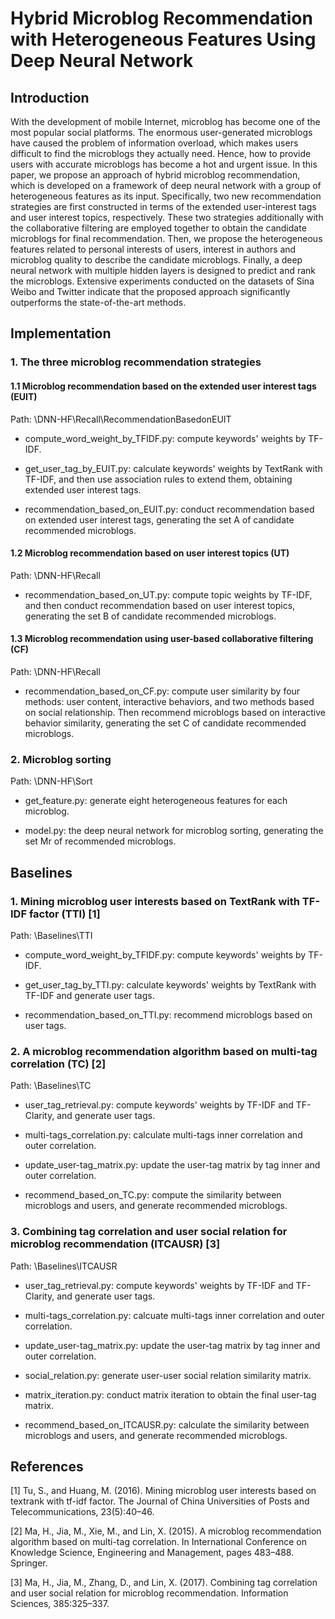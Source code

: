 # Hybrid Microblog Recommendation with Heterogeneous Features Using Deep Neural Network
## Introduction
With the development of mobile Internet, microblog has become one of the most popular social platforms. The enormous user-generated microblogs have caused the problem of information overload, which makes users difficult to find the microblogs they actually need. Hence, how to provide users with accurate microblogs has become a hot and urgent issue. In this paper, we propose an approach of hybrid microblog recommendation, which is developed on a framework of deep neural network with a group of heterogeneous features as its input. Specifically, two new recommendation strategies are first constructed in terms of the extended user-interest tags and user interest topics, respectively. These two strategies additionally with the collaborative filtering are employed together to obtain the candidate microblogs for final recommendation. Then, we propose the heterogeneous features related to personal interests of users, interest in authors and microblog quality to describe the candidate microblogs. Finally, a deep neural network with multiple hidden layers is designed to predict and rank the microblogs. Extensive experiments conducted on the datasets of Sina Weibo and Twitter indicate that the proposed approach significantly outperforms the state-of-the-art methods. 

## Implementation
### 1. The three microblog recommendation strategies
#### 1.1 Microblog recommendation based on the extended user interest tags (EUIT)
Path: \DNN-HF\Recall\RecommendationBasedonEUIT

* compute_word_weight_by_TFIDF.py: compute keywords' weights by TF-IDF.

* get_user_tag_by_EUIT.py: calculate keywords' weights by TextRank with TF-IDF, and then use association rules to extend them, obtaining extended user interest tags.

* recommendation_based_on_EUIT.py: conduct recommendation based on extended user interest tags, generating the set A of candidate recommended microblogs.

#### 1.2 Microblog recommendation based on user interest topics (UT)
Path: \DNN-HF\Recall
* recommendation_based_on_UT.py: compute topic weights by TF-IDF, and then conduct recommendation based on user interest topics, generating the set B of candidate recommended microblogs.

#### 1.3  Microblog recommendation using user-based collaborative filtering (CF)
Path: \DNN-HF\Recall
* recommendation_based_on_CF.py: compute user similarity by four methods: user content, interactive behaviors, and two methods based on social relationship. Then recommend microblogs based on interactive behavior similarity, generating the set C of candidate recommended microblogs.

### 2. Microblog sorting
Path: \DNN-HF\Sort
* get_feature.py: generate eight heterogeneous features for each microblog.

* model.py: the deep neural network for microblog sorting, generating the set Mr of recommended microblogs.

## Baselines
### 1. Mining microblog user interests based on TextRank with TF-IDF factor (TTI) [1]
Path: \Baselines\TTI

* compute_word_weight_by_TFIDF.py: compute keywords' weights by TF-IDF.

* get_user_tag_by_TTI.py: calculate keywords' weights by TextRank with TF-IDF and generate user tags.

* recommendation_based_on_TTI.py: recommend microblogs based on user tags.

### 2. A microblog recommendation algorithm based on multi-tag correlation (TC) [2]

Path: \Baselines\TC

* user_tag_retrieval.py: compute keywords' weights by TF-IDF and TF-Clarity, and generate user tags.

* multi-tags_correlation.py: calculate multi-tags inner correlation and outer correlation.

* update_user-tag_matrix.py: update the user-tag matrix by tag inner and outer correlation.

* recommend_based_on_TC.py: compute the similarity between microblogs and users, and generate recommended microblogs.

### 3. Combining tag correlation and user social relation for microblog recommendation (ITCAUSR) [3]

Path: \Baselines\ITCAUSR

* user_tag_retrieval.py: compute keywords' weights by TF-IDF and TF-Clarity, and generate user tags.

* multi-tags_correlation.py: calcuate multi-tags inner correlation and outer correlation.

* update_user-tag_matrix.py: update the user-tag matrix by tag inner and outer correlation.

* social_relation.py: generate user-user social relation similarity matrix.

* matrix_iteration.py: conduct matrix iteration to obtain the final user-tag matrix.

* recommend_based_on_ITCAUSR.py: calculate the similarity between microblogs and users, and generate recommended microblogs.

## References

[1] Tu, S., and Huang, M. (2016). Mining microblog user interests based on textrank with tf-idf factor. The Journal of China Universities of Posts and Telecommunications, 23(5):40–46.

[2] Ma, H., Jia, M., Xie, M., and Lin, X. (2015). A microblog recommendation algorithm based on multi-tag correlation. In International Conference on Knowledge Science, Engineering and Management, pages 483–488. Springer.

[3] Ma, H., Jia, M., Zhang, D., and Lin, X. (2017). Combining tag correlation and user social relation for microblog recommendation. Information Sciences, 385:325–337.
